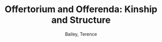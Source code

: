 ---
title: "Offertorium and Offerenda: Kinship and Structure"
author: Bailey, Terence
volume: XCIX
pages: viii + 35(I) + 135(II)
price: 78
isbn13: 978-1-926664-16-3
publisher: IMM
place: Ottawa; Lions Bay, BC
year: 2012
---